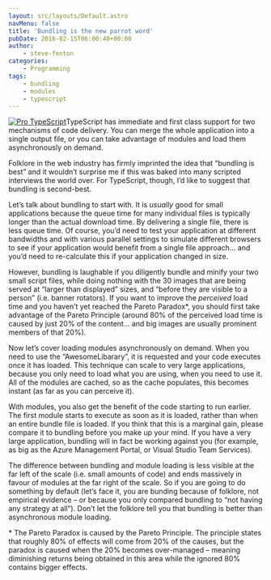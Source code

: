 ```yaml
---
layout: src/layouts/Default.astro
navMenu: false
title: 'Bundling is the new parrot word'
pubDate: 2016-02-15T06:00:40+00:00
author:
    - steve-fenton
categories:
    - Programming
tags:
    - bundling
    - modules
    - typescript
---
```


[![Pro TypeScript](https://www.stevefenton.co.uk/wp-content/uploads/2015/07/pro-typescript.jpg)](https://www.stevefenton.co.uk/publications/pro-typescript/)TypeScript has immediate and first class support for two mechanisms of code delivery. You can merge the whole application into a single output file, or you can take advantage of modules and load them asynchronously on demand.

Folklore in the web industry has firmly imprinted the idea that “bundling is best” and it wouldn’t surprise me if this was baked into many scripted interviews the world over. For TypeScript, though, I’d like to suggest that bundling is second-best.

Let’s talk about bundling to start with. It is *usually* good for small applications because the queue time for many individual files is typically longer than the actual download time. By delivering a single file, there is less queue time. Of course, you’d need to test your application at different bandwidths and with various parallel settings to simulate different browsers to see if your application would benefit from a single file approach… and you’d need to re-calculate this if your application changed in size.

However, bundling is laughable if you diligently bundle and minify your two small script files, while doing nothing with the 30 images that are being served at “larger than displayed” sizes, and “before they are visible to a person” (i.e. banner rotators). If you want to improve the *perceived* load time and you haven’t yet reached the Pareto Paradox\*, you should first take advantage of the Pareto Principle (around 80% of the perceived load time is caused by just 20% of the content… and big images are usually prominent members of that 20%).

Now let’s cover loading modules asynchronously on demand. When you need to use the “AwesomeLibarary”, it is requested and your code executes once it has loaded. This technique can scale to very large applications, because you only need to load what you are using, when you need to use it. All of the modules are cached, so as the cache populates, this becomes instant (as far as you can perceive it).

With modules, you also get the benefit of the code starting to run earlier. The first module starts to execute as soon as it is loaded, rather than when an entire bundle file is loaded. If you think that this is a marginal gain, please compare it to bundling before you make up your mind. If you have a very large application, bundling will in fact be working against you (for example, as big as the Azure Management Portal, or Visual Studio Team Services).

The difference between bundling and module loading is less visible at the far left of the scale (i.e. small amounts of code) and ends massively in favour of modules at the far right of the scale. So if you are going to do something by default (let’s face it, you are bunding because of folklore, not empirical evidence – or because you only compared bundling to “not having any strategy at all”). Don’t let the folklore tell you that bundling is better than asynchronous module loading.

\* The Pareto Paradox is caused by the Pareto Principle. The principle states that roughly 80% of effects will come from 20% of the causes, but the paradox is caused when the 20% becomes over-managed – meaning diminishing returns being obtained in this area while the ignored 80% contains bigger effects.